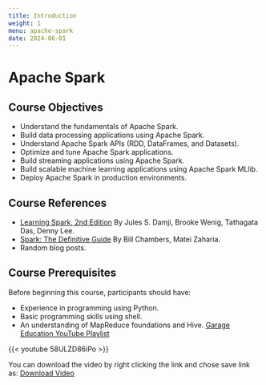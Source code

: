```yaml
---
title: Introduction
weight: 1
menu: apache-spark
date: 2024-06-01
---
```


# Apache Spark

## Course Objectives

- Understand the fundamentals of Apache Spark.
- Build data processing applications using Apache Spark.
- Understand Apache Spark APIs (RDD, DataFrames, and Datasets).
- Optimize and tune Apache Spark applications.
- Build streaming applications using Apache Spark.
- Build scalable machine learning applications using Apache Spark MLlib.
- Deploy Apache Spark in production environments.

## Course References

- [Learning Spark, 2nd Edition](https://pages.databricks.com/rs/094-YMS-629/images/LearningSpark2.0.pdf) By Jules S. Damji, Brooke Wenig, Tathagata Das, Denny Lee.
- [Spark: The Definitive Guide](https://learning.oreilly.com/library/view/spark-the-definitive/9781491912201/) By Bill Chambers, Matei Zaharia.
- Random blog posts.

## Course Prerequisites

Before beginning this course, participants should have:

- Experience in programming using Python.
- Basic programming skills using shell.
- An understanding of MapReduce foundations and Hive. [Garage Education YouTube Playlist](https://www.youtube.com/playlist?list=PLxNoJq6k39G8Ak39PDC-oYvp6ZRvIn3Pa)


{{< youtube 58ULZD86iPo >}}

You can download the video by right clicking the link and chose save link as: [Download Video](https://garage-education.s3.amazonaws.com/spark-course/Ch.04-01-Introduction.mp4)
